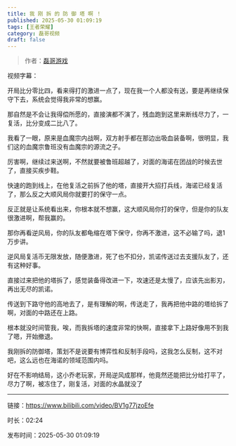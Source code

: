 ```yaml
---
title: 我 刚 拆 的 防 御 塔 啊 ！
published: 2025-05-30 01:09:19
tags: [王者荣耀]
category: 磊哥视频
draft: false
---
```



> 作者：[磊哥游戏](https://space.bilibili.com/268941858?spm_id_from=333.788.upinfo.head.click)

视频字幕：

开局比分零比四，看来得打的激进一点了，现在我一个人都没有送，要是再继续保守下去，系统会觉得我非常的想赢。

那自然是不会让我得偿所愿的，直接演都不演了，残血跑到这里来断线尽力了，一复活，比分变成二比八了。

我看了一眼，原来是血魔宗内战啊，双方射手都在那边出吸血装备啊，很明显，我们这的血魔宗鲁班没有血魔宗的源流之子。

厉害啊，继续过来送啊，不然就要被鲁班超越了，对面的海诺在团战的时候去世了，直接买疾步鞋。

快速的跑到线上，在他复活之前拆了他的塔，直接开大招打兵线，海诺已经复活了，那么反之大顺风局你就要打的保守一点。

反正就是让系统看出来，你根本就不想赢，这大顺风局你打的保守，但是你的队友很激进啊，帮我赢的。

那你再看逆风局，你的队友都龟缩在塔下保守，你再不激进，这不必输了吗，退1万步讲。

逆风局复活币无限发放，随便激进，死了也不扣分，凯诺传送过去支援队友了，还有这种好事。

直接过来把他的塔拆了，感觉装备得改进一下，攻速还是太慢了，应该先出影刃，再出无尽的凯诺。

传送到下路守他的高地去了，是有理解的啊，传送走了，我再把他中路的塔给拆了啊，对面的中路还在上路。

根本就没时间管我，唉，而我拆塔的速度非常的快啊，直接拿下上路好像用不到我了嗯，开始撤退。

我刚拆的防御塔，策划不是说要有博弈性和反制手段吗，这我怎么反制，这不对吧，这么远也在海诺的领域范围内吗。

好在不影响结局，这小乔老玩家，开局逆风成那样，他竟然还能把比分给打平了，尽力了啊，被冻住了，刚复活，对面的水晶就没了

---

链接：https://www.bilibili.com/video/BV1g77jzoEfe

时长：02:24

发布时间：2025-05-30 01:09:19
